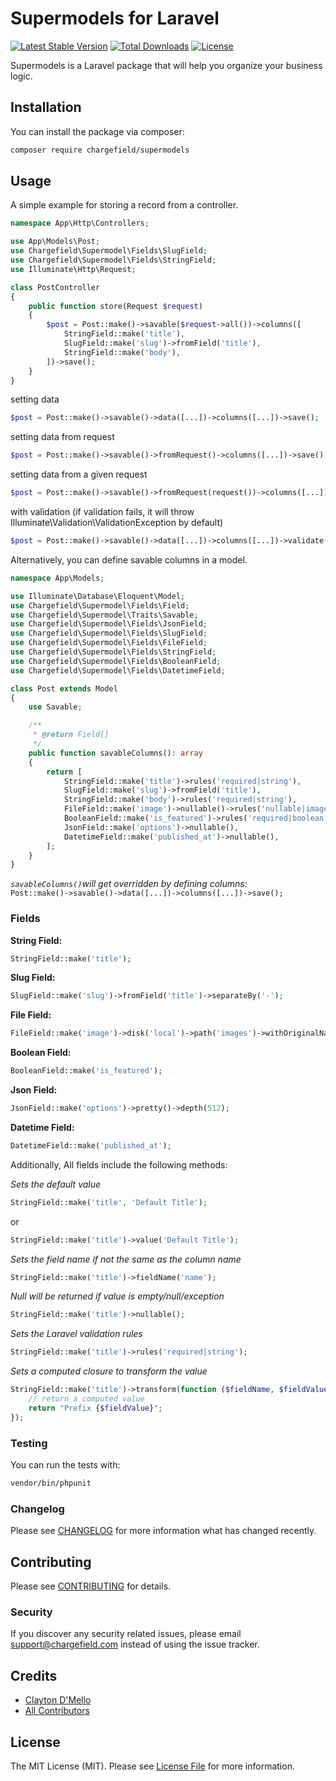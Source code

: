 # Supermodels for Laravel

[![Latest Stable Version](https://poser.pugx.org/chargefield/supermodels/v/stable)](https://packagist.org/packages/chargefield/supermodels)
[![Total Downloads](https://poser.pugx.org/chargefield/supermodels/downloads)](https://packagist.org/packages/chargefield/supermodels)
[![License](https://poser.pugx.org/chargefield/supermodels/license)](https://packagist.org/packages/chargefield/supermodels)

Supermodels is a Laravel package that will help you organize your business logic.

## Installation
You can install the package via composer:
```bash
composer require chargefield/supermodels
```

## Usage
A simple example for storing a record from a controller.
```php
namespace App\Http\Controllers;

use App\Models\Post;
use Chargefield\Supermodel\Fields\SlugField;
use Chargefield\Supermodel\Fields\StringField;
use Illuminate\Http\Request;

class PostController
{
    public function store(Request $request)
    {
        $post = Post::make()->savable($request->all())->columns([
            StringField::make('title'),
            SlugField::make('slug')->fromField('title'),
            StringField::make('body'),
        ])->save();
    }
}
```
setting data
```php
$post = Post::make()->savable()->data([...])->columns([...])->save();
```
setting data from request
```php
$post = Post::make()->savable()->fromRequest()->columns([...])->save();
```
setting data from a given request
```php
$post = Post::make()->savable()->fromRequest(request())->columns([...])->save();
```
with validation (if validation fails, it will throw Illuminate\Validation\ValidationException by default)
```php
$post = Post::make()->savable()->data([...])->columns([...])->validate()->save();
```

Alternatively, you can define savable columns in a model.
```php
namespace App\Models;

use Illuminate\Database\Eloquent\Model;
use Chargefield\Supermodel\Fields\Field;
use Chargefield\Supermodel\Traits\Savable;
use Chargefield\Supermodel\Fields\JsonField;
use Chargefield\Supermodel\Fields\SlugField;
use Chargefield\Supermodel\Fields\FileField;
use Chargefield\Supermodel\Fields\StringField;
use Chargefield\Supermodel\Fields\BooleanField;
use Chargefield\Supermodel\Fields\DatetimeField;

class Post extends Model
{
    use Savable;

    /**
     * @return Field[]
     */
    public function savableColumns(): array
    {
        return [
            StringField::make('title')->rules('required|string'),
            SlugField::make('slug')->fromField('title'),
            StringField::make('body')->rules('required|string'),
            FileField::make('image')->nullable()->rules('nullable|image'),
            BooleanField::make('is_featured')->rules('required|boolean'),
            JsonField::make('options')->nullable(),
            DatetimeField::make('published_at')->nullable(),
        ];
    }
}
```
*`savableColumns()`will get overridden by defining columns:*<br />
`Post::make()->savable()->data([...])->columns([...])->save();`

### Fields
**String Field:**
```php
StringField::make('title');
```
**Slug Field:**
```php
SlugField::make('slug')->fromField('title')->separateBy('-');
```
**File Field:**
```php
FileField::make('image')->disk('local')->path('images')->withOriginalName();
```
**Boolean Field:**
```php
BooleanField::make('is_featured');
```
**Json Field:**
```php
JsonField::make('options')->pretty()->depth(512);
```
**Datetime Field:**
```php
DatetimeField::make('published_at');
```
Additionally, All fields include the following methods:

*Sets the default value*
```php
StringField::make('title', 'Default Title');
```
or
```php
StringField::make('title')->value('Default Title');
```
*Sets the field name if not the same as the column name*
```php
StringField::make('title')->fieldName('name');
```
*Null will be returned if value is empty/null/exception*
```php
StringField::make('title')->nullable();
```
*Sets the Laravel validation rules*
```php
StringField::make('title')->rules('required|string');
```
*Sets a computed closure to transform the value*
```php
StringField::make('title')->transform(function ($fieldName, $fieldValue, ...$fieldsData) {
    // return a computed value
    return "Prefix {$fieldValue}";
});
```

### Testing
You can run the tests with:
```bash
vendor/bin/phpunit
```

### Changelog
Please see [CHANGELOG](CHANGELOG.md) for more information what has changed recently.

## Contributing
Please see [CONTRIBUTING](CONTRIBUTING.md) for details.

### Security
If you discover any security related issues, please email support@chargefield.com instead of using the issue tracker.

## Credits
-   [Clayton D'Mello](https://github.com/chargefield)
-   [All Contributors](../../contributors)

## License
The MIT License (MIT). Please see [License File](LICENSE.md) for more information.